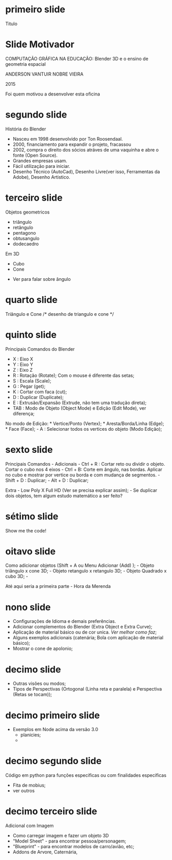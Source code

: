 # primeiro slide

Titulo

# Slide Motivador
COMPUTAÇÃO GRÁFICA NA EDUCAÇÃO: Blender 3D e o ensino de geometria espacial

ANDERSON VANTUIR NOBRE VIEIRA

2015

Foi quem motivou a desenvolver esta oficina

# segundo slide
História do Blender
 - Nasceu em 1998 desenvolvido por Ton Roosendaal.
 - 2000, financiamento para expandir o projeto, fracassou
 - 2002, compra o direito dos sócios atráves de uma vaquinha e abre o fonte (Open Source).
 - Grandes empresas usam.
 - Fácil utilização para iniciar.
 - Desenho Técnico (AutoCad), Desenho Livre(ver isso, Ferramentas da Adobe), Desenho Artistico.


# terceiro slide
Objetos geometricos
 - triângulo
 - retângulo
 - pentagono
 - obtusangulo
 - dodecaedro

Em 3D
 - Cubo
 - Cone

 * Ver para falar sobre ângulo

# quarto slide
Triângulo e Cone
/* desenho de triangulo e cone */

# quinto slide
Principais Comandos do Blender
 - X : Eixo X
 - Y : Eixo Y
 - Z : Eixo Z
 - R : Rotação (Rotate); Com o mouse é diferente das setas;
 - S : Escala (Scale);
 - G : Pegar (get);
 - K : Cortar com faca (cut);
 - D : Duplicar (Duplicate);
 - E : Extrusão/Expansão (Extrude, não tem uma tradução direta);
 - TAB : Modo de Objeto (Object Mode) e Edição (Edit Mode), ver diferença;

No modo de Edição:
    * Vertice/Ponto (Vertex);
    * Aresta/Borda/Linha (Edge);
    * Face (Face);
    - A : Selecionar todos os vertices do objeto (Modo Edição);

# sexto slide
Principais Comandos - Adicionais
    - Ctrl + R : Cortar reto ou dividir o objeto. Cortar o cubo nos 4 eixos
    - Ctrl + B: Corte em ângulo, nas bordas. Aplicar no cubo e mostrar por vertice ou borda e com mudança de segmentos.
    - Shift + D : Duplicar;
    - Alt + D : Duplicar;

Extra
    - Low Poly X Full HD (Ver se precisa explicar assim);
    - Se duplicar dois objetos, tem algum estudo matemático a ser feito? 

# sétimo slide

Show me the code!

# oitavo slide
Como adicionar objetos (Shift + A ou Menu Adicionar (Add) );
    - Objeto triângulo x cone 3D;
    - Objeto retangulo x retangulo 3D;
    - Objeto Quadrado x cubo 3D;
    - 

Até aqui seria a primeira parte - Hora da Merenda

# nono slide
- Configurações de Idioma e demais preferências.
- Adicionar complementos do Blender (Extra Object e Extra Curve);
- Aplicação de material básico ou de cor unica. *Ver melhor como faz*;
- Alguns exemplos adicionais (catenária; Bola com aplicação de material básico);
- Mostrar o cone de apolonio;


# decimo slide
- Outras visões ou modos;
- Tipos de Perspectivas (Ortogonal (Linha reta e paralela) e Perspectiva (Retas se tocam));

# decimo primeiro slide
- Exemplos em Node acima da versão 3.0
    - planicies;
    - 


# decimo segundo slide
Código em python para funções especificas ou com finalidades especificas
- Fita de mobius;
- ver outros

# decimo terceiro slide
Adicional com Imagem
- Como carregar imagem e fazer um objeto 3D
- "Model Sheet" - para encontrar pessoa/personagem;
- "Blueprint" - para encontrar modelos de carro/avião, etc;
- Addons de Arvore, Caternária, 

